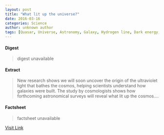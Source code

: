 ```yaml
---
layout: post
title: "What lit up the universe?"
date: 2016-03-16
categories: Science
author: unknown author
tags: [Quasar, Universe, Astronomy, Galaxy, Hydrogen line, Dark energy, Cosmology, Nature, Natural philosophy, Physical universe, Science, Applied and interdisciplinary physics, Physical cosmology, Physics, Outer space, Physical sciences]
---
```



#### Digest
>digest unavailable

#### Extract
>New research shows we will soon uncover the origin of the ultraviolet light that bathes the cosmos, helping scientists understand how galaxies were built. The study by cosmologists shows how forthcoming astronomical surveys will reveal what lit up the cosmos....

#### Factsheet
>factsheet unavailable

[Visit Link](http://feeds.sciencedaily.com/~r/sciencedaily/~3/Sc9Urj-M_1w/140827092122.htm)


